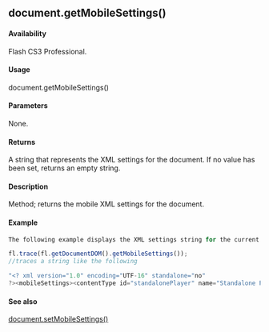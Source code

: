 ## document.getMobileSettings()

#### Availability

Flash CS3 Professional.

#### Usage

document.getMobileSettings()

#### Parameters

None.

#### Returns

A string that represents the XML settings for the document. If no value has been set, returns an empty string.

#### Description

Method; returns the mobile XML settings for the document.

#### Example

```javascript
The following example displays the XML settings string for the current document:

fl.trace(fl.getDocumentDOM().getMobileSettings());
//traces a string like the following

"<? xml version="1.0" encoding="UTF-16" standalone="no"
?><mobileSettings><contentType id="standalonePlayer" name="Standalone Player"/><testDevices><testDevice id="1170" name="Generic Phone" selected="yes"/></testDevices><outputMsgFiltering info="no" trace="yes" warning="yes"/><testWindowState height="496" splitterClosed="No" splitterXPos="400" width="907"/></mobileSettings>"

```
#### See also

[document.setMobileSettings()](../Document_object/docum580.md)
